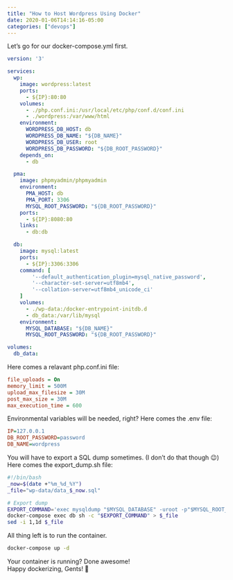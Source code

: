 ```yaml
---
title: "How to Host Wordpress Using Docker"
date: 2020-01-06T14:14:16-05:00
categories: ["devops"]
---
```

Let’s go for our docker-compose.yml first.
```yaml
version: '3'

services:
  wp:
    image: wordpress:latest
    ports:
      - ${IP}:80:80
    volumes:
      - ./php.conf.ini:/usr/local/etc/php/conf.d/conf.ini
      - ./wordpress:/var/www/html
    environment:
      WORDPRESS_DB_HOST: db
      WORDPRESS_DB_NAME: "${DB_NAME}"
      WORDPRESS_DB_USER: root
      WORDPRESS_DB_PASSWORD: "${DB_ROOT_PASSWORD}"
    depends_on:
      - db

  pma:
    image: phpmyadmin/phpmyadmin
    environment:
      PMA_HOST: db
      PMA_PORT: 3306
      MYSQL_ROOT_PASSWORD: "${DB_ROOT_PASSWORD}"
    ports:
      - ${IP}:8080:80
    links:
      - db:db

  db:
    image: mysql:latest
    ports:
      - ${IP}:3306:3306
    command: [
        '--default_authentication_plugin=mysql_native_password',
        '--character-set-server=utf8mb4',
        '--collation-server=utf8mb4_unicode_ci'
    ]
    volumes:
      - ./wp-data:/docker-entrypoint-initdb.d
      - db_data:/var/lib/mysql
    environment:
      MYSQL_DATABASE: "${DB_NAME}"
      MYSQL_ROOT_PASSWORD: "${DB_ROOT_PASSWORD}"

volumes:
  db_data:
```
Here comes a relavant php.conf.ini file:
```ini
file_uploads = On
memory_limit = 500M
upload_max_filesize = 30M
post_max_size = 30M
max_execution_time = 600
```
Environmental variables will be needed, right? Here comes the .env file:
```ini
IP=127.0.0.1
DB_ROOT_PASSWORD=password
DB_NAME=wordpress
```
You will have to export a SQL dump sometimes. (I don’t do that though 😉)  
Here comes the export_dump.sh file:
```bash
#!/bin/bash
_now=$(date +"%m_%d_%Y")
_file="wp-data/data_$_now.sql"

# Export dump
EXPORT_COMMAND='exec mysqldump "$MYSQL_DATABASE" -uroot -p"$MYSQL_ROOT_PASSWORD"'
docker-compose exec db sh -c "$EXPORT_COMMAND" > $_file
sed -i 1,1d $_file
```
All thing left is to run the container.
```bash
docker-compose up -d
```
Your container is running? Done awesome!  
Happy dockerizing, Gents! 🙂



